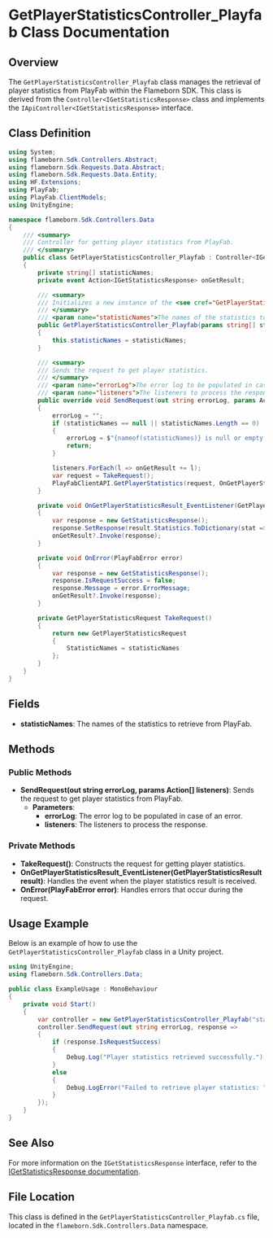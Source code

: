 
# GetPlayerStatisticsController_Playfab Class Documentation

## Overview
The `GetPlayerStatisticsController_Playfab` class manages the retrieval of player statistics from PlayFab within the Flameborn SDK. This class is derived from the `Controller<IGetStatisticsResponse>` class and implements the `IApiController<IGetStatisticsResponse>` interface.

## Class Definition

```csharp
using System;
using flameborn.Sdk.Controllers.Abstract;
using flameborn.Sdk.Requests.Data.Abstract;
using flameborn.Sdk.Requests.Data.Entity;
using HF.Extensions;
using PlayFab;
using PlayFab.ClientModels;
using UnityEngine;

namespace flameborn.Sdk.Controllers.Data
{
    /// <summary>
    /// Controller for getting player statistics from PlayFab.
    /// </summary>
    public class GetPlayerStatisticsController_Playfab : Controller<IGetStatisticsResponse>, IApiController<IGetStatisticsResponse>
    {
        private string[] statisticNames;
        private event Action<IGetStatisticsResponse> onGetResult;

        /// <summary>
        /// Initializes a new instance of the <see cref="GetPlayerStatisticsController_Playfab"/> class.
        /// </summary>
        /// <param name="statisticNames">The names of the statistics to retrieve.</param>
        public GetPlayerStatisticsController_Playfab(params string[] statisticNames)
        {
            this.statisticNames = statisticNames;
        }

        /// <summary>
        /// Sends the request to get player statistics.
        /// </summary>
        /// <param name="errorLog">The error log to be populated in case of an error.</param>
        /// <param name="listeners">The listeners to process the response.</param>
        public override void SendRequest(out string errorLog, params Action<IGetStatisticsResponse>[] listeners)
        {
            errorLog = "";
            if (statisticNames == null || statisticNames.Length == 0)
            {
                errorLog = $"{nameof(statisticNames)} is null or empty.";
                return;
            }

            listeners.ForEach(l => onGetResult += l);
            var request = TakeRequest();
            PlayFabClientAPI.GetPlayerStatistics(request, OnGetPlayerStatisticsResult_EventListener, OnError);
        }

        private void OnGetPlayerStatisticsResult_EventListener(GetPlayerStatisticsResult result)
        {
            var response = new GetStatisticsResponse();
            response.SetResponse(result.Statistics.ToDictionary(stat => stat.StatisticName, stat => stat.Value));
            onGetResult?.Invoke(response);
        }

        private void OnError(PlayFabError error)
        {
            var response = new GetStatisticsResponse();
            response.IsRequestSuccess = false;
            response.Message = error.ErrorMessage;
            onGetResult?.Invoke(response);
        }

        private GetPlayerStatisticsRequest TakeRequest()
        {
            return new GetPlayerStatisticsRequest
            {
                StatisticNames = statisticNames
            };
        }
    }
}
```

## Fields
- **statisticNames**: The names of the statistics to retrieve from PlayFab.

## Methods
### Public Methods
- **SendRequest(out string errorLog, params Action<IGetStatisticsResponse>[] listeners)**: Sends the request to get player statistics from PlayFab.
  - **Parameters**:
    - **errorLog**: The error log to be populated in case of an error.
    - **listeners**: The listeners to process the response.

### Private Methods
- **TakeRequest()**: Constructs the request for getting player statistics.
- **OnGetPlayerStatisticsResult_EventListener(GetPlayerStatisticsResult result)**: Handles the event when the player statistics result is received.
- **OnError(PlayFabError error)**: Handles errors that occur during the request.

## Usage Example
Below is an example of how to use the `GetPlayerStatisticsController_Playfab` class in a Unity project.

```csharp
using UnityEngine;
using flameborn.Sdk.Controllers.Data;

public class ExampleUsage : MonoBehaviour
{
    private void Start()
    {
        var controller = new GetPlayerStatisticsController_Playfab("statistic1", "statistic2");
        controller.SendRequest(out string errorLog, response => 
        {
            if (response.IsRequestSuccess)
            {
                Debug.Log("Player statistics retrieved successfully.");
            }
            else
            {
                Debug.LogError("Failed to retrieve player statistics: " + response.Message);
            }
        });
    }
}
```

## See Also
For more information on the `IGetStatisticsResponse` interface, refer to the [IGetStatisticsResponse documentation](https://github.com/gkhanC/flameborn-game/tree/dev/documents/IGetStatisticsResponse).

## File Location
This class is defined in the `GetPlayerStatisticsController_Playfab.cs` file, located in the `flameborn.Sdk.Controllers.Data` namespace.

